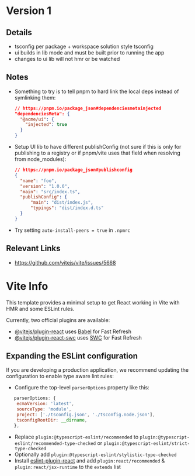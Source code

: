 # Version 1

## Details
- tsconfig per package + workspace solution style tsconfig
- ui builds in lib mode and must be built prior to running the app
- changes to ui lib will not hmr or be watched

## Notes

- Something to try is to tell pnpm to hard link the local deps instead of symlinking them:
  ```json
  // https://pnpm.io/package_json#dependenciesmetainjected
  "dependenciesMeta": {
    "@acme/ui": {
      "injected": true
    }
  }
  ```

- Setup UI lib to have different publishConfig (not sure if this is only for publishing to a
  registry or if pnpm/vite uses that field when resolving from node_modules):

  ```json
  // https://pnpm.io/package_json#publishconfig
  {
    "name": "foo",
    "version": "1.0.0",
    "main": "src/index.ts",
    "publishConfig": {
        "main": "dist/index.js",
        "typings": "dist/index.d.ts"
    }
  }
  ```

- Try setting `auto-install-peers = true` in `.npmrc`


## Relevant Links

- https://github.com/vitejs/vite/issues/5668



# Vite Info

This template provides a minimal setup to get React working in Vite with HMR and some ESLint rules.

Currently, two official plugins are available:

-   [@vitejs/plugin-react](https://github.com/vitejs/vite-plugin-react/blob/main/packages/plugin-react/README.md) uses [Babel](https://babeljs.io/) for Fast Refresh
-   [@vitejs/plugin-react-swc](https://github.com/vitejs/vite-plugin-react-swc) uses [SWC](https://swc.rs/) for Fast Refresh

## Expanding the ESLint configuration

If you are developing a production application, we recommend updating the configuration to enable type aware lint rules:

-   Configure the top-level `parserOptions` property like this:

```js
   parserOptions: {
    ecmaVersion: 'latest',
    sourceType: 'module',
    project: ['./tsconfig.json', './tsconfig.node.json'],
    tsconfigRootDir: __dirname,
   },
```

-   Replace `plugin:@typescript-eslint/recommended` to `plugin:@typescript-eslint/recommended-type-checked` or `plugin:@typescript-eslint/strict-type-checked`
-   Optionally add `plugin:@typescript-eslint/stylistic-type-checked`
-   Install [eslint-plugin-react](https://github.com/jsx-eslint/eslint-plugin-react) and add `plugin:react/recommended` & `plugin:react/jsx-runtime` to the `extends` list
